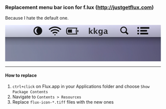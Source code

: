 ### Replacement menu bar icon for f.lux (http://justgetflux.com)

Because I hate the default one.

![Screenshot](screenshot.png)

***

#### How to replace

1. `ctrl+click` on Flux.app in your Applications folder and choose `Show Package Contents`
2. Navigate to `Contents > Resources`
3. Replace `flux-icon-*.tiff` files with the new ones
